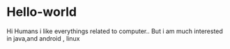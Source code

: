 # Hello-world

Hi Humans
i like everythings related to computer.. But i am much interested in java,and android , linux
